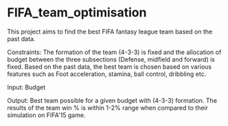 # FIFA_team_optimisation

This project aims to find the best FIFA fantasy league team based on the past data. 

Constraints: The formation of the team (4-3-3) is fixed and the allocation of budget between the three subsections (Defense, midfield and forward) is fixed. Based on the past data, the best team is chosen based on various features such as Foot acceleration, stamina, ball control, dribbling etc.  

Input: Budget

Output: Best team possible for a given budget with (4-3-3) formation. 
The results of the team win % is within 1-2% range when compared to their simulation on FIFA'15 game. 
